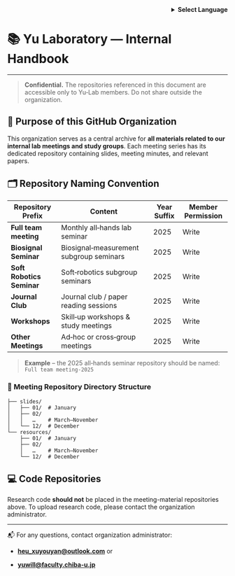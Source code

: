 <!-- Language selector -->

<div align="right">
  <details>
    <summary><strong>Select Language</strong></summary>
    <p>
      <strong>English</strong><br>
      <a href="README_internal.ja.md">日本語</a><br>
      <a href="README_internal.zh.md">中文</a>
    </p>
  </details>
</div>

 # 📚 Yu Laboratory — Internal Handbook

---

> **Confidential.** The repositories referenced in this document are accessible only to Yu‑Lab members. Do not share outside the organization.

## 📌 Purpose of this GitHub Organization

This organization serves as a central archive for **all materials related to our internal lab meetings and study groups**. Each meeting series has its dedicated repository containing slides, meeting minutes, and relevant papers.

## 🗂️ Repository Naming Convention

| Repository Prefix | Content | Year Suffix | Member Permission |
| --- | --- | --- | --- |
| **Full team meeting** | Monthly all‑hands lab seminar | 2025 | Write |
| **Biosignal Seminar** | Biosignal‑measurement subgroup seminars | 2025 | Write |
| **Soft Robotics Seminar** | Soft‑robotics subgroup seminars | 2025 | Write |
| **Journal Club** | Journal club / paper reading sessions | 2025 | Write |
| **Workshops** | Skill‑up workshops & study meetings | 2025 | Write |
| **Other Meetings** | Ad‑hoc or cross‑group meetings | 2025 | Write |

> **Example** – the 2025 all‑hands seminar repository should be named: `Full team meeting-2025`

### 📁 Meeting Repository Directory Structure

```
├── slides/
│   ├── 01/  # January
│   ├── 02/
│   │   …    # March–November
│   └── 12/  # December
└── resources/
    ├── 01/  # January
    ├── 02/
    │   …    # March–November
    └── 12/  # December
```

## 💻 Code Repositories

Research code **should not** be placed in the meeting-material repositories above. To upload research code, please contact the organization administrator.

---

📬 For any questions, contact organization administrator:

- **[heu_xuyouyan@outlook.com](mailto:infrastructure@yu-lab.local)** or
  
- **[yuwill@faculty.chiba-u.jp](mailto:infrastructure@yu-lab.local)**

